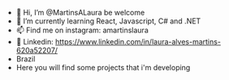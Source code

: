 - 👋 Hi, I’m @MartinsALaura be welcome
- 🌱 I’m currently learning React, Javascript, C# and .NET
- 📫 Find me on instagram: amartinslaura
- 👀 Linkedin: https://www.linkedin.com/in/laura-alves-martins-620a52207/
- Brazil
- Here you will find some projects that i'm developing
